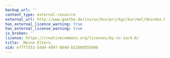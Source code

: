 ```yaml
---
backup_url: ''
content_type: external-resource
external_url: http://www.goethe.de/ins/us/bos/prj/kgs/kur/mel/deindex.htm
has_external_licence_warning: true
has_external_license_warning: true
is_broken: ''
license: https://creativecommons.org/licenses/by-nc-sa/4.0/
title: _Meine Eltern_
uid: e77f7253-5dd4-4097-804d-b2260d55589b
---
```

